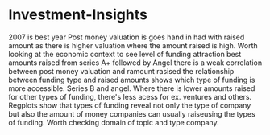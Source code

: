 # Investment-Insights

2007 is best year Post money valuation is goes hand in had with raised amount as there is higher valuation where the amount raised is high. 
Worth looking at the economic context to see level of funding attraction best amounts raised from series A+ followed by Angel there is a weak correlation between post money valuation and ramount rasised the relationship between funding type and raised amounts shows which type of funding is more accessible. 
Series B and angel. 
Where there is lower amounts raised for other types of funding, there's less acess for ex. ventures and others. 
Regplots show that types of funding reveal not only the type of company but also the amount of money companies can usually raiseusing the types of funding. 
Worth checking domain of topic and type company.
